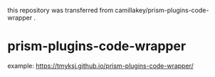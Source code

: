 this repository was transferred from camillakey/prism-plugins-code-wrapper .

# prism-plugins-code-wrapper
example: https://tmyksj.github.io/prism-plugins-code-wrapper/
